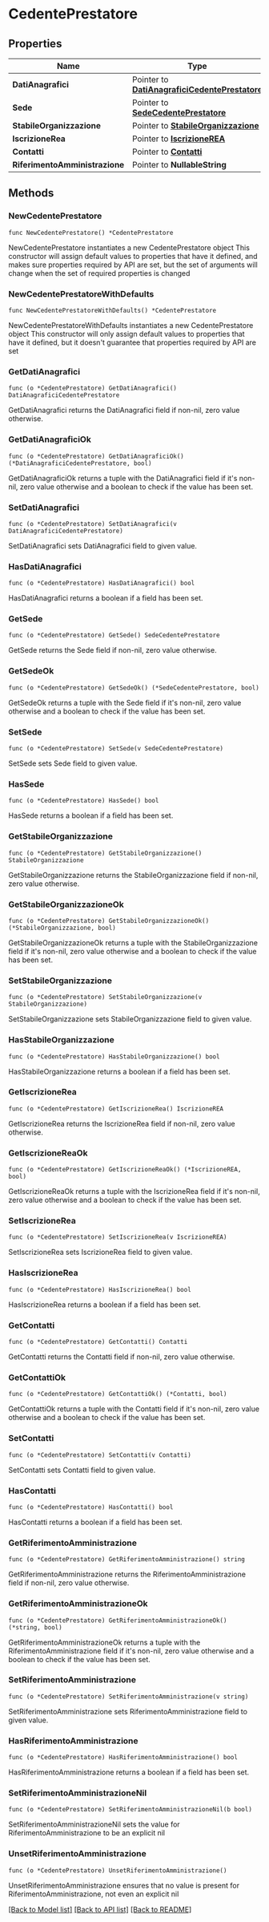 # CedentePrestatore

## Properties

Name | Type | Description | Notes
------------ | ------------- | ------------- | -------------
**DatiAnagrafici** | Pointer to [**DatiAnagraficiCedentePrestatore**](DatiAnagraficiCedentePrestatore.md) |  | [optional] 
**Sede** | Pointer to [**SedeCedentePrestatore**](SedeCedentePrestatore.md) |  | [optional] 
**StabileOrganizzazione** | Pointer to [**StabileOrganizzazione**](StabileOrganizzazione.md) |  | [optional] 
**IscrizioneRea** | Pointer to [**IscrizioneREA**](IscrizioneREA.md) |  | [optional] 
**Contatti** | Pointer to [**Contatti**](Contatti.md) |  | [optional] 
**RiferimentoAmministrazione** | Pointer to **NullableString** |  | [optional] 

## Methods

### NewCedentePrestatore

`func NewCedentePrestatore() *CedentePrestatore`

NewCedentePrestatore instantiates a new CedentePrestatore object
This constructor will assign default values to properties that have it defined,
and makes sure properties required by API are set, but the set of arguments
will change when the set of required properties is changed

### NewCedentePrestatoreWithDefaults

`func NewCedentePrestatoreWithDefaults() *CedentePrestatore`

NewCedentePrestatoreWithDefaults instantiates a new CedentePrestatore object
This constructor will only assign default values to properties that have it defined,
but it doesn't guarantee that properties required by API are set

### GetDatiAnagrafici

`func (o *CedentePrestatore) GetDatiAnagrafici() DatiAnagraficiCedentePrestatore`

GetDatiAnagrafici returns the DatiAnagrafici field if non-nil, zero value otherwise.

### GetDatiAnagraficiOk

`func (o *CedentePrestatore) GetDatiAnagraficiOk() (*DatiAnagraficiCedentePrestatore, bool)`

GetDatiAnagraficiOk returns a tuple with the DatiAnagrafici field if it's non-nil, zero value otherwise
and a boolean to check if the value has been set.

### SetDatiAnagrafici

`func (o *CedentePrestatore) SetDatiAnagrafici(v DatiAnagraficiCedentePrestatore)`

SetDatiAnagrafici sets DatiAnagrafici field to given value.

### HasDatiAnagrafici

`func (o *CedentePrestatore) HasDatiAnagrafici() bool`

HasDatiAnagrafici returns a boolean if a field has been set.

### GetSede

`func (o *CedentePrestatore) GetSede() SedeCedentePrestatore`

GetSede returns the Sede field if non-nil, zero value otherwise.

### GetSedeOk

`func (o *CedentePrestatore) GetSedeOk() (*SedeCedentePrestatore, bool)`

GetSedeOk returns a tuple with the Sede field if it's non-nil, zero value otherwise
and a boolean to check if the value has been set.

### SetSede

`func (o *CedentePrestatore) SetSede(v SedeCedentePrestatore)`

SetSede sets Sede field to given value.

### HasSede

`func (o *CedentePrestatore) HasSede() bool`

HasSede returns a boolean if a field has been set.

### GetStabileOrganizzazione

`func (o *CedentePrestatore) GetStabileOrganizzazione() StabileOrganizzazione`

GetStabileOrganizzazione returns the StabileOrganizzazione field if non-nil, zero value otherwise.

### GetStabileOrganizzazioneOk

`func (o *CedentePrestatore) GetStabileOrganizzazioneOk() (*StabileOrganizzazione, bool)`

GetStabileOrganizzazioneOk returns a tuple with the StabileOrganizzazione field if it's non-nil, zero value otherwise
and a boolean to check if the value has been set.

### SetStabileOrganizzazione

`func (o *CedentePrestatore) SetStabileOrganizzazione(v StabileOrganizzazione)`

SetStabileOrganizzazione sets StabileOrganizzazione field to given value.

### HasStabileOrganizzazione

`func (o *CedentePrestatore) HasStabileOrganizzazione() bool`

HasStabileOrganizzazione returns a boolean if a field has been set.

### GetIscrizioneRea

`func (o *CedentePrestatore) GetIscrizioneRea() IscrizioneREA`

GetIscrizioneRea returns the IscrizioneRea field if non-nil, zero value otherwise.

### GetIscrizioneReaOk

`func (o *CedentePrestatore) GetIscrizioneReaOk() (*IscrizioneREA, bool)`

GetIscrizioneReaOk returns a tuple with the IscrizioneRea field if it's non-nil, zero value otherwise
and a boolean to check if the value has been set.

### SetIscrizioneRea

`func (o *CedentePrestatore) SetIscrizioneRea(v IscrizioneREA)`

SetIscrizioneRea sets IscrizioneRea field to given value.

### HasIscrizioneRea

`func (o *CedentePrestatore) HasIscrizioneRea() bool`

HasIscrizioneRea returns a boolean if a field has been set.

### GetContatti

`func (o *CedentePrestatore) GetContatti() Contatti`

GetContatti returns the Contatti field if non-nil, zero value otherwise.

### GetContattiOk

`func (o *CedentePrestatore) GetContattiOk() (*Contatti, bool)`

GetContattiOk returns a tuple with the Contatti field if it's non-nil, zero value otherwise
and a boolean to check if the value has been set.

### SetContatti

`func (o *CedentePrestatore) SetContatti(v Contatti)`

SetContatti sets Contatti field to given value.

### HasContatti

`func (o *CedentePrestatore) HasContatti() bool`

HasContatti returns a boolean if a field has been set.

### GetRiferimentoAmministrazione

`func (o *CedentePrestatore) GetRiferimentoAmministrazione() string`

GetRiferimentoAmministrazione returns the RiferimentoAmministrazione field if non-nil, zero value otherwise.

### GetRiferimentoAmministrazioneOk

`func (o *CedentePrestatore) GetRiferimentoAmministrazioneOk() (*string, bool)`

GetRiferimentoAmministrazioneOk returns a tuple with the RiferimentoAmministrazione field if it's non-nil, zero value otherwise
and a boolean to check if the value has been set.

### SetRiferimentoAmministrazione

`func (o *CedentePrestatore) SetRiferimentoAmministrazione(v string)`

SetRiferimentoAmministrazione sets RiferimentoAmministrazione field to given value.

### HasRiferimentoAmministrazione

`func (o *CedentePrestatore) HasRiferimentoAmministrazione() bool`

HasRiferimentoAmministrazione returns a boolean if a field has been set.

### SetRiferimentoAmministrazioneNil

`func (o *CedentePrestatore) SetRiferimentoAmministrazioneNil(b bool)`

 SetRiferimentoAmministrazioneNil sets the value for RiferimentoAmministrazione to be an explicit nil

### UnsetRiferimentoAmministrazione
`func (o *CedentePrestatore) UnsetRiferimentoAmministrazione()`

UnsetRiferimentoAmministrazione ensures that no value is present for RiferimentoAmministrazione, not even an explicit nil

[[Back to Model list]](../README.md#documentation-for-models) [[Back to API list]](../README.md#documentation-for-api-endpoints) [[Back to README]](../README.md)


